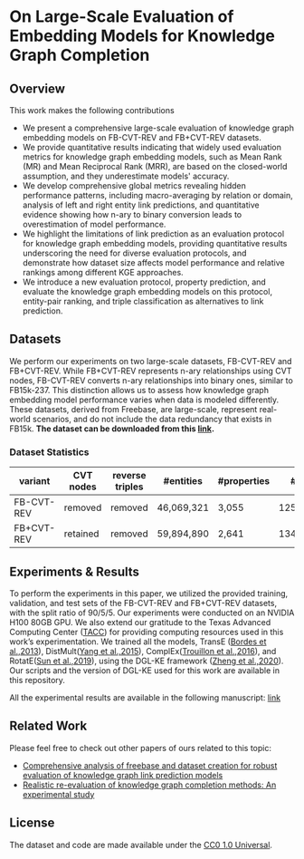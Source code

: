 # On Large-Scale Evaluation of Embedding Models for Knowledge Graph Completion

## Overview
This work makes the following contributions
- We present a comprehensive large-scale evaluation of knowledge graph embedding models on FB-CVT-REV and FB+CVT-REV datasets.
- We provide quantitative results indicating that widely used evaluation metrics for knowledge graph embedding models, such as Mean Rank (MR) and Mean Reciprocal Rank (MRR), are based on the closed-world assumption, and they underestimate models' accuracy.
- We develop comprehensive global metrics revealing hidden performance patterns, including macro-averaging by relation or domain, analysis of left and right entity link predictions, and quantitative evidence showing how n-ary to binary conversion leads to overestimation of model performance.
- We highlight the limitations of link prediction as an evaluation protocol for knowledge graph embedding models, providing quantitative results underscoring the need for diverse evaluation protocols, and demonstrate how dataset size affects model performance and relative rankings among different KGE approaches.
- We introduce a new evaluation protocol, property prediction, and evaluate the knowledge graph embedding models on this protocol, entity-pair ranking, and triple classification as alternatives to link prediction.
  
## Datasets 

We perform our experiments on two large-scale datasets, FB-CVT-REV and FB+CVT-REV. While FB+CVT-REV represents n-ary relationships using CVT nodes, FB-CVT-REV converts n-ary relationships into binary ones, similar to FB15k-237. This distinction allows us to assess how knowledge graph embedding model performance varies when data is modeled differently. These datasets, derived from Freebase, are large-scale, represent real-world scenarios, and do not include the data redundancy that exists in FB15k. **The dataset can be downloaded from this [link](https://zenodo.org/records/7909511).**

### Dataset Statistics

<table class="tg">
<thead>
  <tr>
    <th class="tg-fymr">variant</th>
    <th class="tg-7btt">CVT nodes</th>
    <th class="tg-7btt">reverse triples</th>
    <th class="tg-7btt">#entities</th>
    <th class="tg-7btt">#properties</th>
    <th class="tg-7btt">#triples</th>
  </tr>
</thead>
<tbody>
  <tr>
    <td class="tg-0pky">FB-CVT-REV</td>
    <td class="tg-c3ow">removed</td>
    <td class="tg-c3ow">removed</td>
    <td class="tg-c3ow">46,069,321</td>
    <td class="tg-c3ow">3,055</td>
    <td class="tg-c3ow">125,124,274</td>
  </tr>
  <tr>
    <td class="tg-0pky">FB+CVT-REV</td>
    <td class="tg-c3ow">retained</td>
    <td class="tg-c3ow">removed</td>
    <td class="tg-c3ow">59,894,890</td>
    <td class="tg-c3ow">2,641</td>
    <td class="tg-c3ow">134,213,735</td>
  </tr>
</tbody>
</table>

## Experiments & Results

To perform the experiments in this paper, we utilized the provided training, validation, and test sets of the FB-CVT-REV and FB+CVT-REV datasets, with the split ratio of 90/5/5. Our experiments were conducted on an NVIDIA H100 80GB GPU. We also extend our gratitude to the Texas Advanced Computing Center ([TACC](https://tacc.utexas.edu)) for providing computing resources used in this work’s experimentation. We trained all the models, TransE ([Bordes et al.,2013](https://proceedings.neurips.cc/paper/2013/file/1cecc7a77928ca8133fa24680a88d2f9-Paper.pdf)), DistMult([Yang et al.,2015](https://arxiv.org/pdf/1412.6575)), ComplEx([Trouillon et al.,2016](http://proceedings.mlr.press/v48/trouillon16.pdf)), and RotatE([Sun et al.,2019](https://arxiv.org/pdf/1902.10197)), using the DGL-KE framework ([Zheng et al.,2020](https://arxiv.org/pdf/2004.08532.pdf)). Our scripts and the version of DGL-KE used for this work are available in this repository. 

All the experimental results are available in the following manuscript: [link](https://arxiv.org/pdf/2504.08970)

## Related Work
Please feel free to check out other papers of ours related to this topic: 
- [Comprehensive analysis of freebase and dataset creation for robust evaluation of knowledge graph link prediction models](https://drive.google.com/file/d/1evfTheEJ4jVsjvXB-BRj9FE13UmtiQap/view)
- [Realistic re-evaluation of knowledge graph completion methods: An experimental study](https://dl.acm.org/doi/pdf/10.1145/3318464.3380599)


## License

The dataset and code are made available under the [CC0 1.0 Universal](https://github.com/idirlab/largeKGEeval/blob/main/LICENSE).
